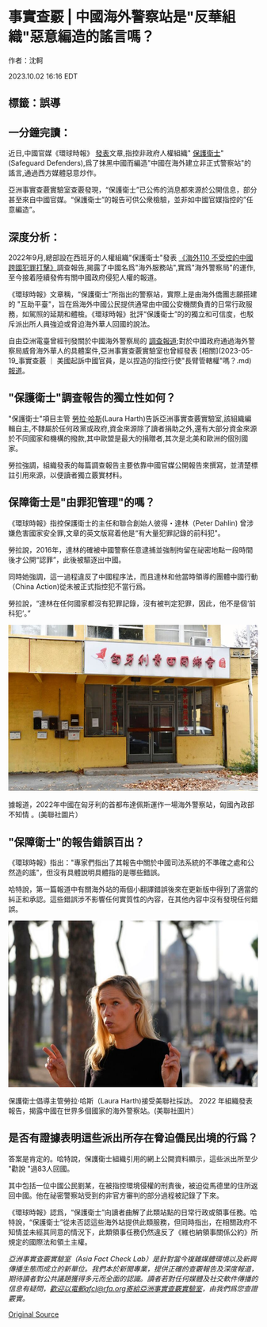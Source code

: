 # 事實查覈 | 中國海外警察站是"反華組織"惡意編造的謠言嗎？

作者：沈軻

2023.10.02 16:16 EDT

## 標籤：誤導

## 一分鐘完讀：

近日,中國官媒《環球時報》 [發表](https://web.archive.org/web/20230911152236/https://world.huanqiu.com/article/4EUQxkZPBix)文章,指控非政府人權組織" [保護衛士](https://web.archive.org/web/20230910204606/https://safeguarddefenders.com/zh-hans)"(Safeguard Defenders),爲了抹黑中國而編造"中國在海外建立非正式警察站"的謠言,通過西方媒體惡意炒作。

亞洲事實查覈實驗室查覈發現，“保護衛士”已公佈的消息都來源於公開信息，部分甚至來自中國官媒。“保護衛士”的報告可供公衆檢驗，並非如中國官媒指控的”任意編造”。

## 深度分析：

2022年9月,總部設在西班牙的人權組織"保護衛士"發表 [《海外110 不受控的中國跨國犯罪打擊》](https://safeguarddefenders.com/sites/default/files/pdf/110%20Overseas%20CN.pdf)調查報告,揭露了中國名爲"海外服務站",實爲"海外警察局"的運作,至今接着陸續發佈有關中國政府侵犯人權的報道。

《環球時報》文章稱，“保護衛士”所指出的警察站，實際上是由海外僑團志願搭建的 "互助平臺"，旨在爲海外中國公民提供通常由中國公安機關負責的日常行政服務，如駕照的延期和體檢。《環球時報》批評“保護衛士”的的獨立和可信度，也駁斥派出所人員強迫或脅迫海外華人回國的說法。

自由亞洲電臺曾經刊發關於中國海外警察局的 [調查報道](https://www.rfa.org/mandarin/ytbdzhuantixilie/diaocha-baodao/db-07072023124652.html/);對於中國政府通過海外警察局威脅海外華人的具體案件,亞洲事實查覈實驗室也曾經發表 [相關](2023-05-19_事實查覈 ｜ 美國起訴中國官員，是以捏造的指控行使"長臂管轄權"嗎？.md) [報道](2023-07-19_事實查覈｜中國在美“獵狐行動”沒有違反美國的法律嗎？.md)。

## "保護衛士"調查報告的獨立性如何？

"保護衛士"項目主管 [勞拉·哈斯](https://safeguarddefenders.com/zh-hans/node/16)(Laura Harth)告訴亞洲事實查覈實驗室,該組織編輯自主,不隸屬於任何政黨或政府,資金來源除了讀者捐助之外,還有大部分資金來源於不同國家和機構的撥款,其中歐盟是最大的捐贈者,其次是北美和歐洲的個別國家。

勞拉強調，組織發表的每篇調查報告主要依靠中國官媒公開報告來撰寫，並清楚標註引用來源，以便讀者獨立覈實材料。

## 保障衛士是"由罪犯管理"的嗎？

《環球時報》指控保護衛士的主任和聯合創始人彼得・達林（Peter Dahlin) 曾涉嫌危害國家安全罪,文章的英文版寫着他是“有大量犯罪記錄的前科犯"。

勞拉說，2016年，達林的確被中國警察任意逮捕並強制拘留在祕密地點一段時間後才公開“認罪”，此後被驅逐出中國。

同時她強調，這一過程違反了中國程序法，而且達林和他當時領導的團體中國行動（China Action)從未被正式指控犯不當行爲。

勞拉說，“達林在任何國家都沒有犯罪記錄，沒有被判定犯罪，因此，他不是個‘前科犯’。”

![據報道，2022年中國在匈牙利的首都布達佩斯運作一場海外警察站，匈國內政部不知情 。(美聯社圖片）](images/2R57VWJF75TMPKNMWJEGV5XJUA.jpg)

據報道，2022年中國在匈牙利的首都布達佩斯運作一場海外警察站，匈國內政部不知情 。(美聯社圖片）

## "保障衛士"的報告錯誤百出？

《環球時報》指出："專家們指出了其報告中關於中國司法系統的不準確之處和公然造的謠"，但沒有具體說明具體指的是哪些錯誤。

哈特說，第一篇報道中有關海外站的兩個小翻譯錯誤後來在更新版中得到了適當的糾正和承認。這些錯誤涉不影響任何實質性的內容，在其他內容中沒有發現任何錯誤。

![保護衛士倡導主管勞拉·哈斯（Laura Harth)接受美聯社採訪。 2022 年組織發表報告，揭露中國在世界多個國家的海外警察站。(美聯社圖片）](images/MJEXZNAHRPSOH6A76PNLRULMGY.jpg)

保護衛士倡導主管勞拉·哈斯（Laura Harth)接受美聯社採訪。 2022 年組織發表報告，揭露中國在世界多個國家的海外警察站。(美聯社圖片）

## 是否有證據表明這些派出所存在脅迫僑民出境的行爲？

答案是肯定的。哈特說，保護衛士組織引用的網上公開資料顯示，這些派出所至少 "勸說 "過83人回國。

其中包括一位中國公民劉某，在被指控環境侵權的刑責後，被迫從馬德里的住所返回中國。他在祕密警察站受到的非官方審判的部分過程被記錄了下來。

《環球時報》認爲，“保護衛士”向讀者曲解了此類站點的日常行政或領事任務。哈特說，“保護衛士”從未否認這些海外站提供此類服務，但同時指出，在相關政府不知情並未經其同意的情況下，此類領事任務仍然違反了《維也納領事關係公約》所規定的國際法和領土主權。

*亞洲事實查覈實驗室（Asia Fact Check Lab）是針對當今複雜媒體環境以及新興傳播生態而成立的新單位。我們本於新聞專業，提供正確的查覈報告及深度報道，期待讀者對公共議題獲得多元而全面的認識。讀者若對任何媒體及社交軟件傳播的信息有疑問，歡迎以電郵afcl@rfa.org寄給亞洲事實查覈實驗室，由我們爲您查證覈實。*



[Original Source](https://www.rfa.org/mandarin/shishi-hecha/hc-10022023160507.html)